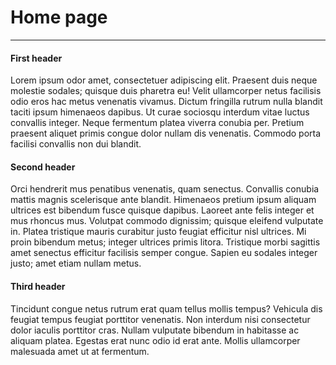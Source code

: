 # Home page

--- 

#### First header

Lorem ipsum odor amet, consectetuer adipiscing elit. Praesent duis neque molestie sodales; quisque duis pharetra eu! Velit ullamcorper netus facilisis odio eros hac metus venenatis vivamus. Dictum fringilla rutrum nulla blandit taciti ipsum himenaeos dapibus. Ut curae sociosqu interdum vitae luctus convallis integer. Neque fermentum platea viverra conubia per. Pretium praesent aliquet primis congue dolor nullam dis venenatis. Commodo porta facilisi convallis non dui blandit.

#### Second header

Orci hendrerit mus penatibus venenatis, quam senectus. Convallis conubia mattis magnis scelerisque ante blandit. Himenaeos pretium ipsum aliquam ultrices est bibendum fusce quisque dapibus. Laoreet ante felis integer et mus rhoncus mus. Volutpat commodo dignissim; quisque eleifend vulputate in. Platea tristique mauris curabitur justo feugiat efficitur nisl ultrices. Mi proin bibendum metus; integer ultrices primis litora. Tristique morbi sagittis amet senectus efficitur facilisis semper congue. Sapien eu sodales integer justo; amet etiam nullam metus.

#### Third header

Tincidunt congue netus rutrum erat quam tellus mollis tempus? Vehicula dis feugiat tempus feugiat porttitor venenatis. Non interdum nisi consectetur dolor iaculis porttitor cras. Nullam vulputate bibendum in habitasse ac aliquam platea. Egestas erat nunc odio id erat ante. Mollis ullamcorper malesuada amet ut at fermentum.